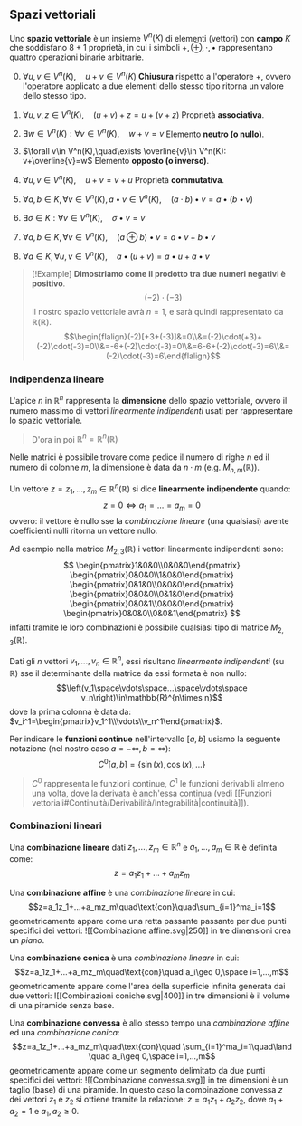 ## Spazi vettoriali
Uno **spazio vettoriale** è un insieme $V^n(K)$ di elementi (vettori) con **campo** $K$ che soddisfano $8+1$ proprietà, in cui i simboli $+,\oplus, \cdot, \bullet$ rappresentano quattro operazioni binarie arbitrarie.

0. $\forall u,v\in V^n(K),\quad u+v\in V^n(K)$
	**Chiusura** rispetto a l'operatore $+$, ovvero l'operatore applicato a due elementi dello stesso tipo ritorna un valore dello stesso tipo.
	
1. $\forall u,v,z\in V^n(K),\quad (u+v)+z = u+(v+z)$
	Proprietà **associativa**.
	
2. $\exists w\in V^n(K): \forall v\in V^n(K),\quad w+v = v$
	Elemento **neutro (o nullo)**.
	
3. $\forall v\in V^n(K),\quad\exists \overline{v}\in V^n(K): v+\overline{v}=w$
	Elemento **opposto (o inverso)**.
	
4. $\forall u,v\in V^n(K),\quad u+v=v+u$
	Proprietà **commutativa**.
	
5. $\forall a,b\in K, \forall v\in V^n(K), a \bullet v\in V^n(K),\quad (a\cdot b)\bullet v=a\bullet (b\bullet v)$
6. $\exists\sigma\in K:\forall v\in V^n(K),\quad \sigma\bullet v = v$
7. $\forall a,b\in K, \forall v\in V^n(K),\quad (a\oplus b)\bullet v=a\bullet v+b\bullet v$
8. $\forall a\in K, \forall u,v\in V^n(K),\quad a\bullet (u+v)=a\bullet u + a\bullet v$

>[!Example]
>**Dimostriamo come il prodotto tra due numeri negativi è positivo**.
>$$(-2)\cdot (-3)$$
>Il nostro spazio vettoriale avrà $n=1$, e sarà quindi rappresentato da $\mathbb{R}(\mathbb{R})$.
>$$\begin{flalign}(-2)[+3+(-3)]&=0\\&=(-2)\cdot(+3)+(-2)\cdot(-3)=0\\&=-6+(-2)\cdot(-3)=0\\&=6-6+(-2)\cdot(-3)=6\\&=(-2)\cdot(-3)=6\end{flalign}$$

### Indipendenza lineare
L'apice $n$ in $\mathbb{R}^n$ rappresenta la **dimensione** dello spazio vettoriale, ovvero il numero massimo di vettori _linearmente indipendenti_ usati per rappresentare lo spazio vettoriale.
>D'ora in poi $\mathbb{R}^n=\mathbb{R}^n(\mathbb{R})$

Nelle matrici è possibile trovare come pedice il numero di righe $n$ ed il numero di colonne $m$, la dimensione è data da $n\cdot m$ (e.g. $M_{n,m}(\mathbb{R})$).

Un vettore $z=z_1,...,z_m\in \mathbb{R}^n(\mathbb{R})$ si dice **linearmente indipendente** quando:
$$z=0\iff a_1=...=a_m=0$$
ovvero: il vettore è nullo sse la _combinazione lineare_ (una qualsiasi) avente coefficienti nulli ritorna un vettore nullo.

Ad esempio nella matrice $M_{2,3}(\mathbb{R})$ i vettori linearmente indipendenti sono:
$$
\begin{pmatrix}1&0&0\\0&0&0\end{pmatrix}
\begin{pmatrix}0&0&0\\1&0&0\end{pmatrix}
\begin{pmatrix}0&1&0\\0&0&0\end{pmatrix}
\begin{pmatrix}0&0&0\\0&1&0\end{pmatrix}
\begin{pmatrix}0&0&1\\0&0&0\end{pmatrix}
\begin{pmatrix}0&0&0\\0&0&1\end{pmatrix}
$$
infatti tramite le loro combinazioni è possibile qualsiasi tipo di matrice $M_{2,3}(\mathbb{R})$.

Dati gli $n$ vettori $v_1,...,v_n\in\mathbb{R}^n$, essi risultano _linearmente indipendenti_ (su $\mathbb{R}$) sse il determinante della matrice da essi formata è non nullo:
$$\left(v_1\space\vdots\space...\space\vdots\space v_n\right)\in\mathbb{R}^{n\times n}$$
dove la prima colonna è data da: $v_i^1=\begin{pmatrix}v_1^1\\\vdots\\v_n^1\end{pmatrix}$.

Per indicare le **funzioni continue** nell'intervallo $[a,b]$ usiamo la seguente notazione (nel nostro caso $a=-\infty, b=\infty$):
$$C^0[a,b]=\{\sin(x),\cos(x),...\}$$
>$C^0$ rappresenta le funzioni continue, $C^1$ le funzioni derivabili almeno una volta, dove la derivata è anch'essa continua (vedi [[Funzioni vettoriali#Continuità/Derivabilità/Integrabilità|continuità]]).


### Combinazioni lineari
Una **combinazione lineare** dati $z_1,...,z_m\in\mathbb{R}^n$ e $a_1,...,a_m\in\mathbb{R}$ è definita come:
$$z=a_1z_1+...+a_mz_m$$

Una **combinazione affine** è una _combinazione lineare_ in cui:
$$z=a_1z_1+...+a_mz_m\quad\text{con}\quad\sum_{i=1}^ma_i=1$$
geometricamente appare come una retta passante passante per due punti specifici dei vettori:
![[Combinazione affine.svg|250]]
in tre dimensioni crea un _piano_.

Una **combinazione conica** è una _combinazione lineare_ in cui:
$$z=a_1z_1+...+a_mz_m\quad\text{con}\quad a_i\geq 0,\space i=1,...,m$$
geometricamente appare come l'area della superficie infinita generata dai due vettori:
![[Combinazioni coniche.svg|400]]
in tre dimensioni è il volume di una piramide senza base.

Una **combinazione convessa** è allo stesso tempo una _combinazione affine_ ed una _combinazione conica_:
$$z=a_1z_1+...+a_mz_m\quad\text{con}\quad \sum_{i=1}^ma_i=1\quad\land \quad a_i\geq 0,\space i=1,...,m$$
geometricamente appare come un segmento delimitato da due punti specifici dei vettori:
![[Combinazione convessa.svg]]
in tre dimensioni è un taglio (base) di una piramide.
In questo caso la combinazione convessa $z$ dei vettori $z_1$ e $z_2$ si ottiene tramite la relazione: $z=a_1z_1+a_2z_2$, dove $a_1+a_2=1$ e $a_1,a_2\geq 0$.
